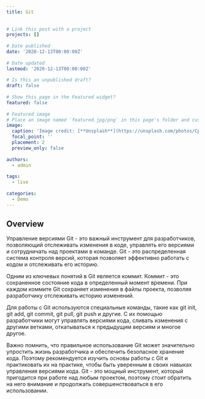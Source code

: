 ```yaml
--- 
title: Git
 
 
# Link this post with a project 
projects: [] 
 
# Date published 
date: '2020-12-13T00:00:00Z' 
 
# Date updated 
lastmod: '2020-12-13T00:00:00Z' 
 
# Is this an unpublished draft? 
draft: false 
 
# Show this page in the Featured widget? 
featured: false 
 
# Featured image 
# Place an image named `featured.jpg/png` in this page's folder and customize its options here. 
image: 
  caption: 'Image credit: [**Unsplash**](https://unsplash.com/photos/CpkOjOcXdUY)' 
  focal_point: '' 
  placement: 2 
  preview_only: false 
 
authors: 
  - admin 
 
tags: 
  - live 
 
categories: 
  - Demo 
--- 
```

 
 
## Overview 
 
 Управление версиями Git - это важный инструмент для разработчиков, позволяющий отслеживать изменения в коде, управлять его версиями и сотрудничать над проектами в команде. Git - это распределенная система контроля версий, которая позволяет эффективно работать с кодом и отслеживать его историю.

Одним из ключевых понятий в Git является коммит. Коммит - это сохраненное состояние кода в определенный момент времени. При каждом коммите Git сохраняет изменения в файлы проекта, позволяя разработчику отслеживать историю изменений.

Для работы с Git используются специальные команды, такие как git init, git add, git commit, git pull, git push и другие. С их помощью разработчики могут управлять версиями кода, сливать изменения с другими ветками, откатываться к предыдущим версиям и многое другое.

Важно помнить, что правильное использование Git может значительно упростить жизнь разработчика и обеспечить безопасное хранение кода. Поэтому рекомендуется изучить основы работы с Git и практиковать их на практике, чтобы быть уверенным в своих навыках управления версиями кода. Git - это мощный инструмент, который пригодится при работе над любым проектом, поэтому стоит обратить на него внимание и продолжать совершенствоваться в его использовании.

